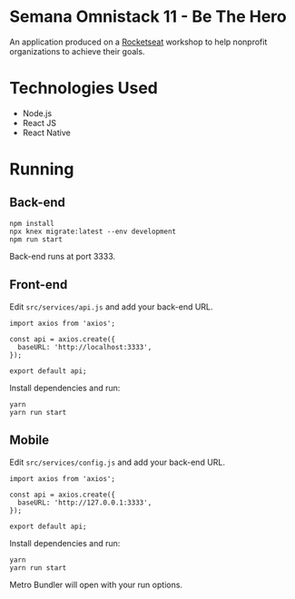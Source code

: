 # Semana Omnistack 11 - Be The Hero
An application produced on a  [Rocketseat](https://rocketseat.com.br/) workshop to help nonprofit organizations to achieve their goals.
# Technologies Used
- Node.js
- React JS
- React Native
# Running
## Back-end
```
npm install
npx knex migrate:latest --env development
npm run start
```
Back-end runs at port 3333.
## Front-end
Edit `src/services/api.js` and add your back-end URL.
```
import axios from 'axios';

const api = axios.create({
  baseURL: 'http://localhost:3333',
});

export default api;
```
Install dependencies and run:
```
yarn
yarn run start
```
## Mobile
Edit `src/services/config.js` and add your back-end URL.
```
import axios from 'axios';

const api = axios.create({
  baseURL: 'http://127.0.0.1:3333',
});

export default api;
```
Install dependencies and run:
```
yarn
yarn run start
```
Metro Bundler will open with your run options.
